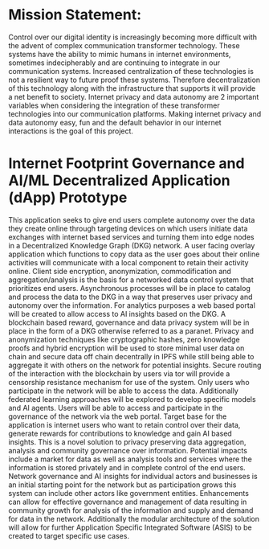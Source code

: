 # Mission Statement:
Control over our digital identity is increasingly becoming more difficult with the advent of complex communication transformer technology. These systems have the ability to mimic humans in internet environments, sometimes indecipherably and are continuing to integrate in our communication systems. Increased centralization of these technologies is not a resilient way to future proof these systems. Therefore decentralization of this technology along with the infrastructure that supports it will provide a net benefit to society. Internet privacy and data autonomy are 2 important variables when considering the integration of these transformer technologies into our communication platforms. Making internet privacy and data autonomy easy, fun and the default behavior in our internet interactions is the goal of this project.

# Internet Footprint Governance and AI/ML Decentralized Application (dApp) Prototype

This application seeks to give end users complete autonomy over the data they create online through targeting devices on which users initiate data exchanges with internet based services and turning them into edge nodes in a Decentralized Knowledge Graph (DKG) network. A user facing overlay application which functions to copy data as the user goes about their online activities will communicate with a local component to retain their activity online. Client side encryption, anonymization, commodification and aggregation/analysis is the basis for a networked data control system that prioritizes end users. Asynchronous processes will be in place to catalog and process the data to the DKG in a way that preserves user privacy and autonomy over the information. For analytics purposes a web based portal will be created to allow access to AI insights based on the DKG. A blockchain based reward, governance and data privacy system will be in place in the form of a DKG otherwise referred to as a paranet. Privacy and anonymization techniques like cryptographic hashes,  zero knowledge proofs and hybrid encryption will be used to store minimal user data on chain and secure data off chain decentrally in IPFS while still being able to aggregate it with others on the network for potential insights. Secure routing of the interaction with the blockchain by users via tor will provide a censorship resistance mechanism for use of the system. Only users who participate in the network will be able to access the data. Additionally federated learning approaches will be explored to develop specific models and AI agents. Users will be able to access and participate in the governance of the network via the web portal. Target base for the application is internet users who want to retain control over their data, generate rewards for contributions to knowledge and gain AI based insights. This is a novel solution to privacy preserving data aggregation, analysis and community governance over information. Potential impacts include a market for data as well as analysis tools and services where the information is stored privately and in complete control of the end users. Network governance and AI insights for individual actors and businesses is an initial starting point for the network but as participation grows this system can include other actors like government entities. Enhancements can allow for effective governance and management of data resulting in community growth for analysis of the information and supply and demand for data in the network. Additionally the modular architecture of the solution will allow for further Application Specific Integrated Software (ASIS) to be created to target specific use cases.
